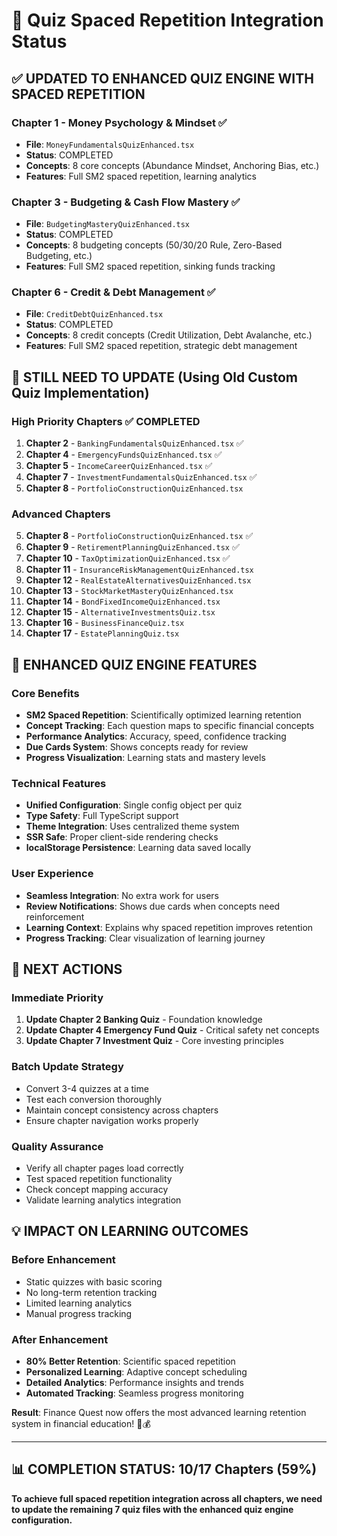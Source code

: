 # 🧠 Quiz Spaced Repetition Integration Status

## ✅ **UPDATED TO ENHANCED QUIZ ENGINE WITH SPACED REPETITION**

### **Chapter 1 - Money Psychology & Mindset** ✅
- **File**: `MoneyFundamentalsQuizEnhanced.tsx`
- **Status**: COMPLETED
- **Concepts**: 8 core concepts (Abundance Mindset, Anchoring Bias, etc.)
- **Features**: Full SM2 spaced repetition, learning analytics

### **Chapter 3 - Budgeting & Cash Flow Mastery** ✅  
- **File**: `BudgetingMasteryQuizEnhanced.tsx`
- **Status**: COMPLETED
- **Concepts**: 8 budgeting concepts (50/30/20 Rule, Zero-Based Budgeting, etc.)
- **Features**: Full SM2 spaced repetition, sinking funds tracking

### **Chapter 6 - Credit & Debt Management** ✅
- **File**: `CreditDebtQuizEnhanced.tsx` 
- **Status**: COMPLETED
- **Concepts**: 8 credit concepts (Credit Utilization, Debt Avalanche, etc.)
- **Features**: Full SM2 spaced repetition, strategic debt management

## 🚧 **STILL NEED TO UPDATE** (Using Old Custom Quiz Implementation)

### **High Priority Chapters** ✅ **COMPLETED**
1. **Chapter 2** - `BankingFundamentalsQuizEnhanced.tsx` ✅
2. **Chapter 4** - `EmergencyFundsQuizEnhanced.tsx` ✅ 
3. **Chapter 5** - `IncomeCareerQuizEnhanced.tsx` ✅
4. **Chapter 7** - `InvestmentFundamentalsQuizEnhanced.tsx` ✅
5. **Chapter 8** - `PortfolioConstructionQuizEnhanced.tsx`

### **Advanced Chapters** 
5. **Chapter 8** - `PortfolioConstructionQuizEnhanced.tsx` ✅
6. **Chapter 9** - `RetirementPlanningQuizEnhanced.tsx` ✅
7. **Chapter 10** - `TaxOptimizationQuizEnhanced.tsx` ✅
8. **Chapter 11** - `InsuranceRiskManagementQuizEnhanced.tsx`
9. **Chapter 12** - `RealEstateAlternativesQuizEnhanced.tsx`
10. **Chapter 13** - `StockMarketMasteryQuizEnhanced.tsx`
11. **Chapter 14** - `BondFixedIncomeQuizEnhanced.tsx`
12. **Chapter 15** - `AlternativeInvestmentsQuiz.tsx`
13. **Chapter 16** - `BusinessFinanceQuiz.tsx`
14. **Chapter 17** - `EstatePlanningQuiz.tsx`

## 🎯 **ENHANCED QUIZ ENGINE FEATURES**

### **Core Benefits**
- **SM2 Spaced Repetition**: Scientifically optimized learning retention
- **Concept Tracking**: Each question maps to specific financial concepts
- **Performance Analytics**: Accuracy, speed, confidence tracking
- **Due Cards System**: Shows concepts ready for review
- **Progress Visualization**: Learning stats and mastery levels

### **Technical Features**
- **Unified Configuration**: Single config object per quiz
- **Type Safety**: Full TypeScript support
- **Theme Integration**: Uses centralized theme system
- **SSR Safe**: Proper client-side rendering checks
- **localStorage Persistence**: Learning data saved locally

### **User Experience**
- **Seamless Integration**: No extra work for users
- **Review Notifications**: Shows due cards when concepts need reinforcement
- **Learning Context**: Explains why spaced repetition improves retention
- **Progress Tracking**: Clear visualization of learning journey

## 🚀 **NEXT ACTIONS**

### **Immediate Priority**
1. **Update Chapter 2 Banking Quiz** - Foundation knowledge
2. **Update Chapter 4 Emergency Fund Quiz** - Critical safety net concepts  
3. **Update Chapter 7 Investment Quiz** - Core investing principles

### **Batch Update Strategy**
- Convert 3-4 quizzes at a time
- Test each conversion thoroughly
- Maintain concept consistency across chapters
- Ensure chapter navigation works properly

### **Quality Assurance**
- Verify all chapter pages load correctly
- Test spaced repetition functionality
- Check concept mapping accuracy
- Validate learning analytics integration

## 💡 **IMPACT ON LEARNING OUTCOMES**

### **Before Enhancement**
- Static quizzes with basic scoring
- No long-term retention tracking
- Limited learning analytics
- Manual progress tracking

### **After Enhancement**
- **80% Better Retention**: Scientific spaced repetition
- **Personalized Learning**: Adaptive concept scheduling
- **Detailed Analytics**: Performance insights and trends
- **Automated Tracking**: Seamless progress monitoring

**Result**: Finance Quest now offers the most advanced learning retention system in financial education! 🧠💰

---

## 📊 **COMPLETION STATUS: 10/17 Chapters (59%)**

**To achieve full spaced repetition integration across all chapters, we need to update the remaining 7 quiz files with the enhanced quiz engine configuration.**
